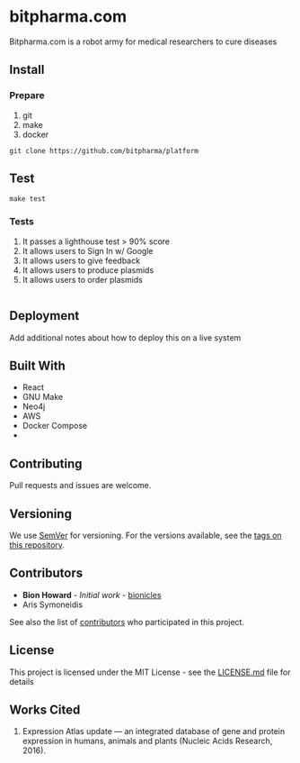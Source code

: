# bitpharma.com

Bitpharma.com is a robot army for medical researchers to cure diseases

## Install

### Prepare

1. git
2. make
3. docker

```
git clone https://github.com/bitpharma/platform
```

## Test

```
make test
```

### Tests

1. It passes a lighthouse test > 90% score
2. It allows users to Sign In w/ Google
3. It allows users to give feedback
4. It allows users to produce plasmids
5. It allows users to order plasmids

```

```

## Deployment

Add additional notes about how to deploy this on a live system

## Built With

- React
- GNU Make
- Neo4j
- AWS
- Docker Compose
-

## Contributing

Pull requests and issues are welcome.

## Versioning

We use [SemVer](http://semver.org/) for versioning. For the versions available, see the [tags on this repository](https://github.com/your/project/tags).

## Contributors

- **Bion Howard** - _Initial work_ - [bionicles](https://github.com/bionicles)
- Aris Symoneidis

See also the list of [contributors](https://github.com/your/project/contributors) who participated in this project.

## License

This project is licensed under the MIT License - see the [LICENSE.md](LICENSE.md) file for details

## Works Cited

1.  Expression Atlas update — an integrated database of gene and protein expression in humans, animals and plants (Nucleic Acids Research, 2016).
